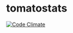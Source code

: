 tomatostats
===========

[![Code Climate](https://codeclimate.com/github/ravicious/tomatostats.png)](https://codeclimate.com/github/ravicious/tomatostats)
